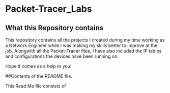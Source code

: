 # Packet-Tracer_Labs

## What this Repository contains

This repository contains all the projects I created during my time working as
a Network Engineer while I was making my skills better to improve at the job.
Alongwith all the Packet-Tracer files, I have also included the IP tables and
configurations the devices have been running on.

Hope it comes as a help to you!

##Contents of the README file. 

This Read Me file consists of 
